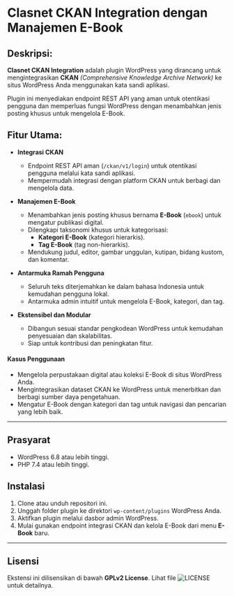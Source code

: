 # Clasnet CKAN Integration dengan Manajemen E-Book

## Deskripsi:
**Clasnet CKAN Integration** adalah plugin WordPress yang dirancang untuk mengintegrasikan **CKAN** *(Comprehensive Knowledge Archive Network)* ke situs WordPress Anda menggunakan kata sandi aplikasi.

Plugin ini menyediakan endpoint REST API yang aman untuk otentikasi pengguna dan memperluas fungsi WordPress dengan menambahkan jenis posting khusus untuk mengelola E-Book.

## Fitur Utama:
- **Integrasi CKAN**
   - Endpoint REST API aman (`/ckan/v1/login`) untuk otentikasi pengguna melalui kata sandi aplikasi.
   - Mempermudah integrasi dengan platform CKAN untuk berbagi dan mengelola data.

- **Manajemen E-Book**
   - Menambahkan jenis posting khusus bernama **E-Book** (`ebook`) untuk mengatur publikasi digital.
   - Dilengkapi taksonomi khusus untuk kategorisasi:
     - **Kategori E-Book** (kategori hierarkis).
     - **Tag E-Book** (tag non-hierarkis).
   - Mendukung judul, editor, gambar unggulan, kutipan, bidang kustom, dan komentar.

- **Antarmuka Ramah Pengguna**
   - Seluruh teks diterjemahkan ke dalam bahasa Indonesia untuk kemudahan pengguna lokal.
   - Antarmuka admin intuitif untuk mengelola E-Book, kategori, dan tag.

- **Ekstensibel dan Modular**
   - Dibangun sesuai standar pengkodean WordPress untuk kemudahan penyesuaian dan skalabilitas.
   - Siap untuk kontribusi dan peningkatan fitur.

#### Kasus Penggunaan
- Mengelola perpustakaan digital atau koleksi E-Book di situs WordPress Anda.
- Mengintegrasikan dataset CKAN ke WordPress untuk menerbitkan dan berbagi sumber daya pengetahuan.
- Mengatur E-Book dengan kategori dan tag untuk navigasi dan pencarian yang lebih baik.

---

## Prasyarat
- WordPress 6.8 atau lebih tinggi.
- PHP 7.4 atau lebih tinggi.

## Instalasi
1. Clone atau unduh repositori ini.
2. Unggah folder plugin ke direktori `wp-content/plugins` WordPress Anda.
3. Aktifkan plugin melalui dasbor admin WordPress.
4. Mulai gunakan endpoint integrasi CKAN dan kelola E-Book dari menu **E-Book** baru.

---


## Lisensi

Ekstensi ini dilisensikan di bawah **GPLv2 License**. Lihat file ![LICENSE](LICENSE) untuk detailnya.